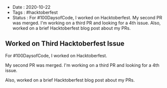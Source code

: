 - Date : 2020-10-22
- Tags : #hacktoberfest
- Status : For #100DaysofCode, I worked on Hacktoberfest. My second PR was merged. I'm working on a third PR and looking for a 4th issue. Also, worked on a brief Hacktoberfest blog post about my PRs.

## Worked on Third Hacktoberfest Issue

For #100DaysofCode, I worked on Hacktoberfest. 

My second PR was merged. I'm working on a third PR and looking for a 4th issue. 

Also, worked on a brief Hacktoberfest blog post about my PRs.
